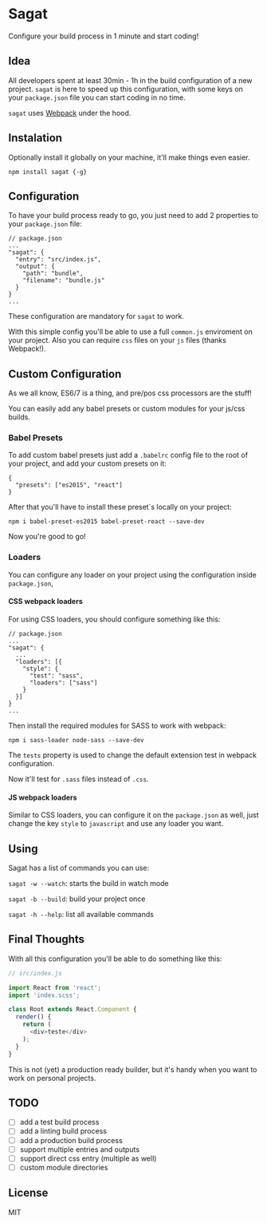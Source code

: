 # Sagat

Configure your build process in 1 minute and start coding!

## Idea

All developers spent at least 30min - 1h in the build configuration of a new project. `sagat` is here to speed up this configuration, with some keys on your `package.json` file you can start coding in no time.

`sagat` uses [Webpack](https://webpack.github.io/) under the hood.

## Instalation

Optionally install it globally on your machine, it'll make things even easier.

```
npm install sagat {-g}
```

## Configuration

To have your build process ready to go, you just need to add 2 properties to your `package.json` file:

```
// package.json
...
"sagat": {
  "entry": "src/index.js",
  "output": {
    "path": "bundle",
    "filename": "bundle.js"
  }
}
...
```

These configuration are mandatory for `sagat` to work.

With this simple config you'll be able to use a full `common.js` enviroment on your project. Also you can require `css` files on your `js` files (thanks Webpack!).

## Custom Configuration

As we all know, ES6/7 is a thing, and pre/pos css processors are the stuff!

You can easily add any babel presets or custom modules for your js/css builds.

### Babel Presets

To add custom babel presets just add a `.babelrc` config file to the root of your project, and add your custom presets on it:

```
{
  "presets": ["es2015", "react"]
}

```

After that you'll have to install these preset`s locally on your project:

```
npm i babel-preset-es2015 babel-preset-react --save-dev
```

Now you're good to go!

### Loaders

You can configure any loader on your project using the configuration inside `package.json`,

#### CSS webpack loaders

For using CSS loaders, you should configure something like this:

```
// package.json
...
"sagat": {
  ...
  "loaders": [{
    "style": {
      "test": "sass",
      "loaders": ["sass"]
    }
  }]
}
...
```

Then install the required modules for SASS to work with webpack:

```
npm i sass-loader node-sass --save-dev
```

The `tests` property is used to change the default extension test in webpack configuration.

Now it'll test for `.sass` files instead of `.css`.

#### JS webpack loaders

Similar to CSS loaders, you can configure it on the `package.json` as well, just change the key `style` to `javascript` and use any loader you want.

## Using

Sagat has a list of commands you can use:

`sagat -w --watch`: starts the build in watch mode

`sagat -b --build`: build your project once

`sagat -h --help`: list all available commands

## Final Thoughts

With all this configuration you'll be able to do something like this:

```javascript
// src/index.js

import React from 'react';
import 'index.scss';

class Root extends React.Component {
  render() {
    return (
      <div>teste</div>
    );
  }
}
```

This is not (yet) a production ready builder, but it's handy when you want to work on personal projects.

## TODO

- [ ] add a test build process
- [ ] add a linting build process
- [ ] add a production build process
- [ ] support multiple entries and outputs
- [ ] support direct css entry (multiple as well)
- [ ] custom module directories

## License

MIT
